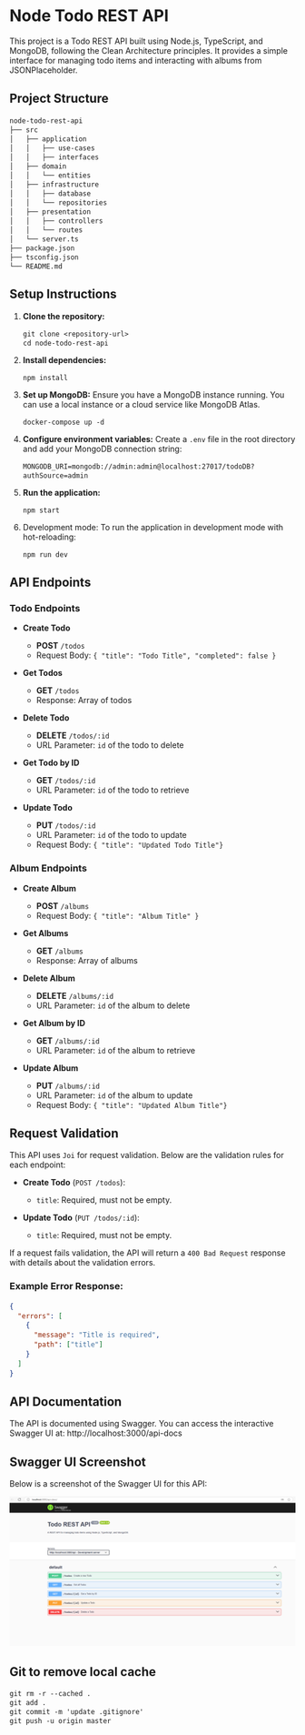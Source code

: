 # Node Todo REST API

This project is a Todo REST API built using Node.js, TypeScript, and MongoDB, following the Clean Architecture principles. It provides a simple interface for managing todo items and interacting with albums from JSONPlaceholder.

## Project Structure

```
node-todo-rest-api
├── src
│   ├── application
│   │   ├── use-cases
│   │   ├── interfaces
│   ├── domain
│   │   └── entities
│   ├── infrastructure
│   │   ├── database
│   │   └── repositories
│   ├── presentation
│   │   ├── controllers
│   │   └── routes
│   └── server.ts
├── package.json
├── tsconfig.json
└── README.md
```

## Setup Instructions

1. **Clone the repository:**
   ```
   git clone <repository-url>
   cd node-todo-rest-api
   ```

2. **Install dependencies:**
   ```
   npm install
   ```

3. **Set up MongoDB:**
   Ensure you have a MongoDB instance running. You can use a local instance or a cloud service like MongoDB Atlas.
   ```
   docker-compose up -d
   ```

4. **Configure environment variables:**
   Create a `.env` file in the root directory and add your MongoDB connection string:
   ```
   MONGODB_URI=mongodb://admin:admin@localhost:27017/todoDB?authSource=admin
   ```

5. **Run the application:**
   ```
   npm start
   ```
6. Development mode: To run the application in development mode with hot-reloading:
   ```
   npm run dev
   ```
## API Endpoints

### Todo Endpoints

- **Create Todo**
  - **POST** `/todos`
  - Request Body: `{ "title": "Todo Title", "completed": false }`

- **Get Todos**
  - **GET** `/todos`
  - Response: Array of todos

- **Delete Todo**
  - **DELETE** `/todos/:id`
  - URL Parameter: `id` of the todo to delete

- **Get Todo by ID**
  - **GET** `/todos/:id`
  - URL Parameter: `id` of the todo to retrieve
  
- **Update Todo**
  - **PUT** `/todos/:id`
  - URL Parameter: `id` of the todo to update
  - Request Body: `{ "title": "Updated Todo Title"}`

### Album Endpoints

- **Create Album**
  - **POST** `/albums`
  - Request Body: `{ "title": "Album Title" }`

- **Get Albums**
  - **GET** `/albums`
  - Response: Array of albums

- **Delete Album**
  - **DELETE** `/albums/:id`
  - URL Parameter: `id` of the album to delete

- **Get Album by ID**
  - **GET** `/albums/:id`
  - URL Parameter: `id` of the album to retrieve

- **Update Album**
  - **PUT** `/albums/:id`
  - URL Parameter: `id` of the album to update
  - Request Body: `{ "title": "Updated Album Title"}`
      

## Request Validation

This API uses `Joi` for request validation. Below are the validation rules for each endpoint:

- **Create Todo** (`POST /todos`):
  - `title`: Required, must not be empty.

- **Update Todo** (`PUT /todos/:id`):
  - `title`: Required, must not be empty.

If a request fails validation, the API will return a `400 Bad Request` response with details about the validation errors.

### Example Error Response:
```json
{
  "errors": [
    {
      "message": "Title is required",
      "path": ["title"]
    }
  ]
}
```

## API Documentation
The API is documented using Swagger. You can access the interactive Swagger UI at:
http://localhost:3000/api-docs

## Swagger UI Screenshot
Below is a screenshot of the Swagger UI for this API:

![Swagger UI Preview](doc/node-todo-api-swagger.png)

## Git to remove local cache
```
git rm -r --cached .
git add .
git commit -m 'update .gitignore'
git push -u origin master

